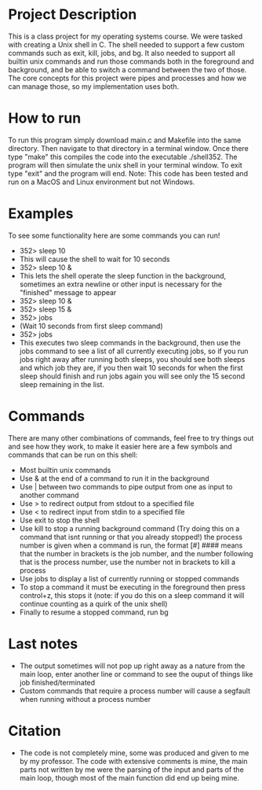 # Project Description
This is a class project for my operating systems course. We were tasked with creating a Unix shell in C. The shell needed to support a few custom commands such as exit, kill, jobs, and bg. It also needed to support all builtin unix commands and run those commands both in the foreground and background, and be able to switch a command between the two of those. The core concepts for this project were pipes and processes and how we can manage those, so my implementation uses both. 

# How to run
To run this program simply download main.c and Makefile into the same directory. Then navigate to that directory in a terminal window. Once there type "make" this compiles the code into the executable ./shell352. The program will then simulate the unix shell in your terminal window. To exit type "exit" and the program will end. Note: This code has been tested and run on a MacOS and Linux environment but not Windows.

# Examples
To see some functionality here are some commands you can run!
* 352> sleep 10
* This will cause the shell to wait for 10 seconds
* 352> sleep 10 &
* This lets the shell operate the sleep function in the background, sometimes an extra newline or other input is necessary for the "finished" message to appear
* 352> sleep 10 &
* 352> sleep 15 &
* 352> jobs
* (Wait 10 seconds from first sleep command)
* 352> jobs
* This executes two sleep commands in the background, then use the jobs command to see a list of all currently executing jobs, so if you run jobs right away after running both sleeps, you should see both sleeps and which job they are, if you then wait 10 seconds for when the first sleep should finish and run jobs again you will see only the 15 second sleep remaining in the list.

# Commands
There are many other combinations of commands, feel free to try things out and see how they work, to make it easier here are a few symbols and commands that can be run on this shell:
* Most builtin unix commands
* Use & at the end of a command to run it in the background
* Use | between two commands to pipe output from one as input to another command
* Use > to redirect output from stdout to a specified file
* Use < to redirect input from stdin to a specified file
* Use exit to stop the shell
* Use kill <processNumber> to stop a running background command (Try doing this on a command that isnt running or that you already stopped!) the process number is given when a command is run, the format [#] #### means that the number in brackets is the job number, and the number following that is the process number, use the number not in brackets to kill a process
* Use jobs to display a list of currently running or stopped commands
* To stop a command it must be executing in the foreground then press control+z, this stops it (note: if you do this on a sleep command it will continue counting as a quirk of the unix shell)
* Finally to resume a stopped command, run bg <processNumber>

# Last notes
* The output sometimes will not pop up right away as a nature from the main loop, enter another line or command to see the ouput of things like job finished/terminated
* Custom commands that require a process number will cause a segfault when running without a process number

# Citation
* The code is not completely mine, some was produced and given to me by my professor. The code with extensive comments is mine, the main parts not written by me were the parsing of the input and parts of the main loop, though most of the main function did end up being mine.
